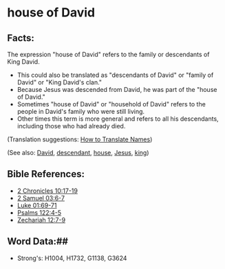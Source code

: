 # house of David #

## Facts: ##

The expression "house of David" refers to the family or descendants of King David. 

* This could also be translated as "descendants of David" or "family of David" or "King David's clan."
* Because Jesus was descended from David, he was part of the "house of David."
* Sometimes "house of David" or "household of David" refers to the people in David's family who were still living.
* Other times this term is more general and refers to all his descendants, including those who had already died.

(Translation suggestions: [How to Translate Names](rc://en/ta/man/translate/translate-names))

(See also: [David](david.md), [descendant](../other/descendant.md), [house](../other/house.md), [Jesus](../kt/jesus.md), [king](../other/king.md))

## Bible References: ##

* [2 Chronicles 10:17-19](rc://en/tn/help/2ch/10/17)
* [2 Samuel 03:6-7](rc://en/tn/help/2sa/03/06)
* [Luke 01:69-71](rc://en/tn/help/luk/01/69)
* [Psalms 122:4-5](rc://en/tn/help/psa/122/004)
* [Zechariah 12:7-9](rc://en/tn/help/zec/12/07)

## Word Data:##

* Strong's: H1004, H1732, G1138, G3624
